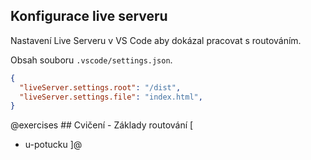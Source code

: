 ## Konfigurace live serveru

Nastavení Live Serveru v VS Code aby dokázal pracovat s routováním.

Obsah souboru `.vscode/settings.json`.

```json
{
  "liveServer.settings.root": "/dist",
  "liveServer.settings.file": "index.html",
}
```

@exercises ## Cvičení - Základy routování [

- u-potucku
  ]@
